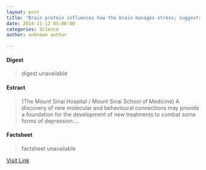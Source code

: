 ```yaml
---
layout: post
title: "Brain protein influences how the brain manages stress; suggests new model of depression"
date: 2014-11-12 05:00:00
categories: Science
author: unknown author

---
```



#### Digest
>digest unavailable

#### Extract
>(The Mount Sinai Hospital / Mount Sinai School of Medicine) A discovery of new molecular and behavioural connections may provide a foundation for the development of new treatments to combat some forms of depression....

#### Factsheet
>factsheet unavailable

[Visit Link](http://www.eurekalert.org/pub_releases/2014-11/tmsh-bpi111214.php)



